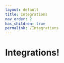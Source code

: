 ```yaml
---
layout: default
title: Integrations
nav_order: 2
has_children: true
permalink: /Integrations
---
```


# Integrations!
